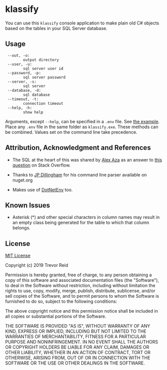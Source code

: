 # klassify

You can use this `klassify` console application to make plain old C# objects 
based on the tables in your SQL Server database.

## Usage

```
 --out, -o:
        output directory
 --user, -u:
        sql server user id
 --password, -p:
        sql server password
 --server, -s:
        sql server
 --database, -d:
        sql database
 --timeout, -t:
        connection timeout
 --help, -h:
        show help
```

Arguments, except `--help`, can be specified in a `.env` file. See 
[the example](./example.env). Place any `.env` file in the same folder 
as `klassify.exe`. These methods can be combined. Values set on the command 
line take precedence.

## Attribution, Acknowledgment and References

- The SQL at the heart of this was shared by [Alex Aza](https://stackoverflow.com/users/732945/alex-aza) as an answer
  to [this question](https://stackoverflow.com/questions/5873170/generate-class-from-database-table) on Stack Overflow.

- Thanks to  [JP Dillingham](https://github.com/jpdillingham) 
  for his command line parser available on nuget.org

- Makes use of [DotNetEnv](https://github.com/tonerdo/dotnet-env) too.  

## Known Issues

- Asterisk (*) and other special characters in column names may result in an 
  empty class being generated for the table to which that column belongs.

## License

[MIT License](https://choosealicense.com/licenses/mit/)

Copyright (c) 2019 Trevor Reid

Permission is hereby granted, free of charge, to any person obtaining a copy
of this software and associated documentation files (the "Software"), to deal
in the Software without restriction, including without limitation the rights
to use, copy, modify, merge, publish, distribute, sublicense, and/or sell
copies of the Software, and to permit persons to whom the Software is
furnished to do so, subject to the following conditions:

The above copyright notice and this permission notice shall be included in all
copies or substantial portions of the Software.

THE SOFTWARE IS PROVIDED "AS IS", WITHOUT WARRANTY OF ANY KIND, EXPRESS OR
IMPLIED, INCLUDING BUT NOT LIMITED TO THE WARRANTIES OF MERCHANTABILITY,
FITNESS FOR A PARTICULAR PURPOSE AND NONINFRINGEMENT. IN NO EVENT SHALL THE
AUTHORS OR COPYRIGHT HOLDERS BE LIABLE FOR ANY CLAIM, DAMAGES OR OTHER
LIABILITY, WHETHER IN AN ACTION OF CONTRACT, TORT OR OTHERWISE, ARISING FROM,
OUT OF OR IN CONNECTION WITH THE SOFTWARE OR THE USE OR OTHER DEALINGS IN THE
SOFTWARE.